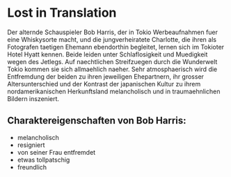 # Lost in Translation

Der alternde Schauspieler Bob Harris, der in Tokio Werbeaufnahmen fuer eine Whiskysorte macht, und die jungverheiratete Charlotte, die ihren als Fotografen taetigen Ehemann ebendorthin begleitet, lernen sich im Tokioter Hotel Hyatt kennen.
Beide leiden unter Schlaflosigkeit und Muedigkeit wegen des Jetlegs. Auf naechtlichen Streifzuegen durch die Wunderwelt Tokio kommen sie sich allmaehlich naeher.
Sehr atmosphaerisch wird die Entfremdung der beiden zu ihren jeweiligen Ehepartnern, ihr grosser Altersunterschied und der Kontrast der japanischen Kultur zu ihrem nordamerikanischen Herkunftsland melancholisch und in traumaehnlichen Bildern inszeniert.

## Charaktereigenschaften von Bob Harris:

* melancholisch
* resigniert
* von seiner Frau entfremdet
* etwas tollpatschig
* freundlich

